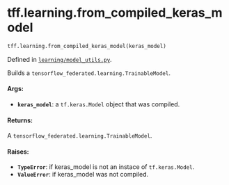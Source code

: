 <div itemscope itemtype="http://developers.google.com/ReferenceObject">
<meta itemprop="name" content="tff.learning.from_compiled_keras_model" />
<meta itemprop="path" content="Stable" />
</div>

# tff.learning.from_compiled_keras_model

``` python
tff.learning.from_compiled_keras_model(keras_model)
```

Defined in
[`learning/model_utils.py`](http://github.com/tensorflow/federated/tree/master/tensorflow_federated/python/learning/model_utils.py).

Builds a `tensorflow_federated.learning.TrainableModel`.

#### Args:

* <b>`keras_model`</b>: a `tf.keras.Model` object that was compiled.


#### Returns:

A `tensorflow_federated.learning.TrainableModel`.


#### Raises:

* <b>`TypeError`</b>: if keras_model is not an instace of `tf.keras.Model`.
* <b>`ValueError`</b>: if keras_model was not compiled.